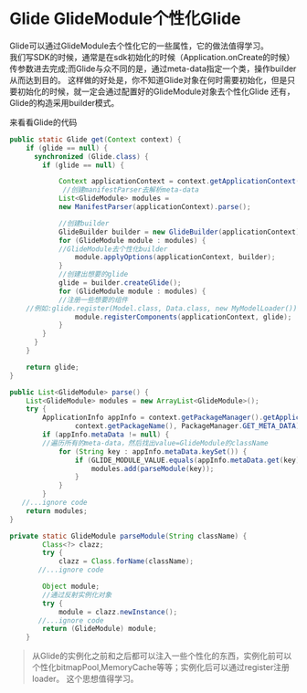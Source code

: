 # Glide GlideModule个性化Glide

Glide可以通过GlideModule去个性化它的一些属性，它的做法值得学习。<br/>
我们写SDK的时候，通常是在sdk初始化的时候（Application.onCreate的时候）传参数进去完成;而Glide与众不同的是，通过meta-data指定一个类，操作builder从而达到目的。
这样做的好处是，你不知道Glide对象在何时需要初始化，但是只要初始化的时候，就一定会通过配置好的GlideModule对象去个性化Glide
还有，Glide的构造采用builder模式。


来看看Glide的代码

```java
public static Glide get(Context context) {
    if (glide == null) {
      synchronized (Glide.class) {
        if (glide == null) {

            Context applicationContext = context.getApplicationContext();
             //创建manifestParser去解析meta-data
            List<GlideModule> modules =
            new ManifestParser(applicationContext).parse();

            //创建builder
            GlideBuilder builder = new GlideBuilder(applicationContext);
            for (GlideModule module : modules) {
            //GlideModule去个性化builder
                module.applyOptions(applicationContext, builder);
            }
            //创建出想要的glide
            glide = builder.createGlide();
            for (GlideModule module : modules) {
            //注册一些想要的组件
    //例如:glide.register(Model.class, Data.class, new MyModelLoader());
                module.registerComponents(applicationContext, glide);
            }
        }
      }
    }

    return glide;
}

```

```java
public List<GlideModule> parse() {
    List<GlideModule> modules = new ArrayList<GlideModule>();
    try {
        ApplicationInfo appInfo = context.getPackageManager().getApplicationInfo(
                context.getPackageName(), PackageManager.GET_META_DATA);
        if (appInfo.metaData != null) {
        //遍历所有的meta-data，然后找出value=GlideModule的className
            for (String key : appInfo.metaData.keySet()) {
                if (GLIDE_MODULE_VALUE.equals(appInfo.metaData.get(key))) {
                    modules.add(parseModule(key));
                }
            }
        }
   //...ignore code
    return modules;
}

```

```java
private static GlideModule parseModule(String className) {
        Class<?> clazz;
        try {
            clazz = Class.forName(className);
       //...ignore code

        Object module;
        //通过反射实例化对象
        try {
            module = clazz.newInstance();
       //...ignore code
        return (GlideModule) module;
    }

```

> 从Glide的实例化之前和之后都可以注入一些个性化的东西，实例化前可以个性化bitmapPool,MemoryCache等等；实例化后可以通过register注册loader。
> 这个思想值得学习。

